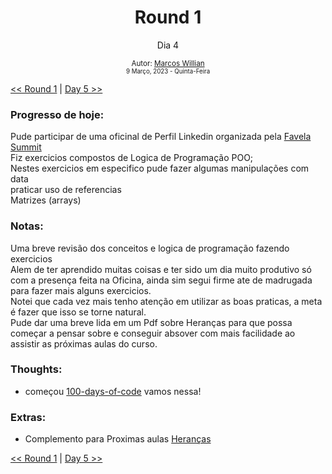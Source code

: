 <div align="center">
  <h1>Round 1</h1>
  <p>Dia 4</p>

  <sub>
    Autor: <a href="https://github.com/marcosmwx" target="_blank">Marcos Willian</a>
    <br>
    <small>9 Março, 2023 - Quinta-Feira</small>
  </sub>
</div>

[<< Round 1](./README.MD) | [Day 5 >>](dia005.md)

### Progresso de hoje:

Pude participar de uma oficinal de Perfil Linkedin organizada pela [Favela Summit](https://www.favelasummit.org/#project-card-section)
<br>
Fiz exercicios compostos de Logica de Programação POO;
<br>
Nestes exercicios em especifico pude fazer algumas manipulações com data
<br>
praticar uso de referencias
<br>
Matrizes (arrays)

### Notas:

Uma breve revisão dos conceitos e logica de programação fazendo exercicios
<br>
Alem de ter aprendido muitas coisas e ter sido um dia muito produtivo só com a presença feita na Oficina, ainda sim segui firme ate de madrugada para fazer mais alguns exercicios.
<br>
Notei que cada vez mais tenho atenção em utilizar as boas praticas, a meta é fazer que isso se torne natural.
<br>
Pude dar uma breve lida em um Pdf sobre Heranças para que possa começar a pensar sobre e conseguir absover com mais facilidade ao assistir as próximas aulas do curso.

### Thoughts:

- começou [100-days-of-code](https://github.com/marcosmwx/100DaysOfCode) vamos nessa!

### Extras:

- Complemento para Proximas aulas [Heranças](https://docente.ifrn.edu.br/nickersonferreira/disciplinas/programacao-estruturada-e-orientada-a-objetos/aula-05-heranca/at_download/file)

[<< Round 1](./README.MD) | [Day 5 >>](dia005.md)
